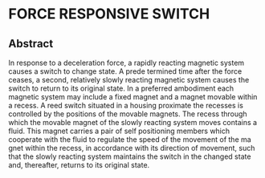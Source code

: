 # FORCE RESPONSIVE SWITCH

## Abstract
In response to a deceleration force, a rapidly reacting magnetic system causes a switch to change state. A prede termined time after the force ceases, a second, relatively slowly reacting magnetic system causes the switch to return to its original state. In a preferred ambodiment each magnetic system may include a fixed magnet and a magnet movable within a recess. A reed switch situated in a housing proximate the recesses is controlled by the positions of the movable magnets. The recess through which the movable magnet of the slowly reacting system moves contains a fluid. This magnet carries a pair of self positioning members which cooperate with the fluid to regulate the speed of the movement of the ma gnet within the recess, in accordance with its direction of movement, such that the slowly reacting system maintains the switch in the changed state and, thereafter, returns to its original state.